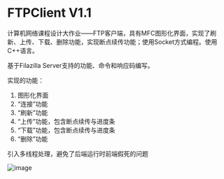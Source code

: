 # FTPClient V1.1

计算机网络课程设计大作业——FTP客户端，具有MFC图形化界面，实现了刷新、上传、下载、删除功能，实现断点续传功能；使用Socket方式编程。使用C++语言。

基于Filazilla Server支持的功能、命令和响应码编写。

实现的功能：
1.	图形化界面
2.	“连接”功能
3.	“刷新”功能
4.	“上传”功能，包含断点续传与进度条
5.	“下载”功能，包含断点续传与进度条
6.	“删除”功能

引入多线程处理，避免了后端运行时前端假死的问题

![image](https://user-images.githubusercontent.com/47497861/204268813-ab53f8c6-6545-4d0f-bb02-4072303f53dc.png)
